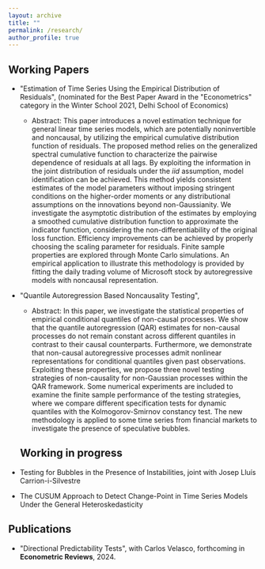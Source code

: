 ```yaml
---
layout: archive
title: ""
permalink: /research/
author_profile: true
---
```



Working Papers
-----
* "Estimation of Time Series Using the Empirical Distribution of Residuals", (nominated for the Best Paper Award in the "Econometrics" category in the Winter School 2021, Delhi School of Economics)
  * Abstract: This paper introduces a novel estimation technique for general linear time series models, which are potentially noninvertible and noncausal, by utilizing the empirical cumulative distribution function of residuals. The proposed method relies on the generalized spectral cumulative function to characterize the pairwise dependence of residuals at all lags. By exploiting the information in the joint distribution of residuals under the $iid$ assumption, model identification can be achieved. This method yields consistent estimates of the model parameters without imposing stringent conditions on the higher-order moments or any distributional assumptions on the innovations beyond non-Gaussianity. We investigate the asymptotic distribution of the estimates by employing a smoothed cumulative distribution function to approximate the indicator function, considering the non-differentiability of the original loss function. Efficiency improvements can be achieved by properly choosing the scaling parameter for residuals. Finite sample properties are explored through Monte Carlo simulations. An empirical application to illustrate this methodology is provided by fitting the daily trading volume of Microsoft stock by autoregressive models with noncausal representation.

* "Quantile Autoregression Based Noncausality Testing", 
  * Abstract: In this paper, we investigate the statistical properties of empirical conditional quantiles of non-causal processes. We show that the quantile autoregression (QAR) estimates for non-causal processes do not remain constant across different quantiles in contrast to their causal counterparts. Furthermore, we demonstrate that non-causal autoregressive processes admit nonlinear representations for conditional quantiles given past observations. Exploiting these properties, we propose three novel testing strategies of non-causality for non-Gaussian processes within the QAR framework. Some numerical experiments are included to examine the finite sample performance of the testing strategies, where we compare different specification tests for dynamic quantiles with the Kolmogorov-Smirnov constancy test. The new methodology is applied to some time series from financial markets to investigate the presence of speculative bubbles.




  **Working in progress**
  -----
 * Testing for Bubbles in the Presence of Instabilities, joint with Josep Lluís Carrion-i-Silvestre
 * The CUSUM Approach to Detect Change-Point in Time Series Models Under the General Heteroskedasticity


  **Publications**
  -----
  * "Directional Predictability Tests", with Carlos Velasco, forthcoming in **Econometric Reviews**, 2024. 
